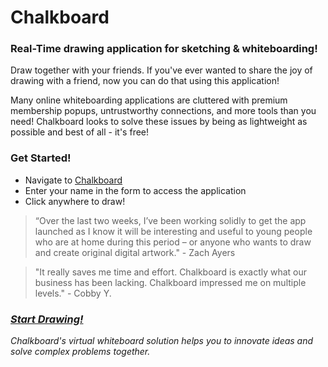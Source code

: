 # Chalkboard #

### Real-Time drawing application for sketching & whiteboarding!

Draw together with your friends. If you've ever wanted to share the joy of drawing with a friend, now you can do that using this application!

Many online whiteboarding applications are cluttered with premium membership popups, untrustworthy connections, and more tools than you need! Chalkboard looks to solve these issues by being as lightweight as possible and best of all - it's free!

### Get Started!

- Navigate to [Chalkboard](https://frozen-woodland-67352.herokuapp.com/)
- Enter your name in the form to access the application
- Click anywhere to draw!


> “Over the last two weeks, I’ve been working solidly to get the app launched as I know it will be interesting and useful to young people who are at home during this period – or anyone who wants to draw and create original digital artwork." - Zach Ayers

> "It really saves me time and effort. Chalkboard is exactly what our business has been lacking. Chalkboard impressed me on multiple levels." - Cobby Y.

### [*Start Drawing!*](https://frozen-woodland-67352.herokuapp.com/)
*Chalkboard's virtual whiteboard solution helps you to innovate ideas and solve complex problems together.*
<!--## Closing and Call to Action ##-->
<!--  > Wrap it up and give pointers where the reader should go next.-->
